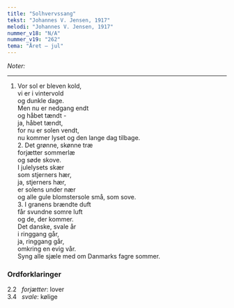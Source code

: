 ```yaml
---
title: "Solhvervssang"
tekst: "Johannes V. Jensen, 1917"
melodi: "Johannes V. Jensen, 1917"
nummer_v18: "N/A"
nummer_v19: "262"
tema: "Året – jul"
---
```

*Noter:*

***

1. Vor sol er bleven kold,\
vi er i vintervold\
og dunkle dage.\
Men nu er nedgang endt\
og håbet tændt -\
ja, håbet tændt,\
for nu er solen vendt,\
nu kommer lyset og den lange dag tilbage.\
2\. Det grønne, skønne træ\
forjætter sommerlæ\
og søde skove.\
I julelysets skær\
som stjerners hær,\
ja, stjerners hær,\
er solens under nær\
og alle gule blomstersole små, som sove.\
3\. I granens brændte duft\
får svundne somre luft\
og de, der kommer.\
Det danske, svale år\
i ringgang går,\
ja, ringgang går,\
omkring en evig vår.\
Syng alle sjæle med om Danmarks fagre sommer.

### Ordforklaringer
2.2   *forjætter*: lover\
3.4   *svale*: kølige